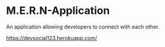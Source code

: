 # M.E.R.N-Application
An application allowing developers to connect with each other.

https://devsocial123.herokuapp.com/
